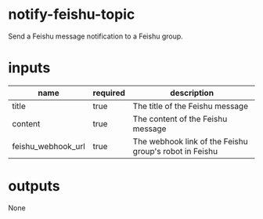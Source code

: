# notify-feishu-topic
Send a Feishu message notification to a Feishu group.

# inputs
| name | required | description |
|-----|---------|------------|
| title | true | The title of the Feishu message
| content | true | The content of the Feishu message
| feishu_webhook_url | true | The webhook link of the Feishu group's robot in Feishu

# outputs
None
